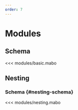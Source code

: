 ```yaml
---
order: 7
---
```


# Modules

## Schema

<<< modules/basic.mabo

## Nesting

### Schema {#nesting-schema}

<<< modules/nesting.mabo
